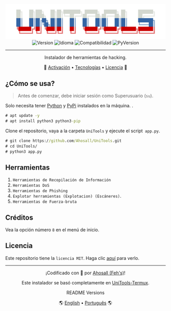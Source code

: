 <div align="center">
  <img src="../logo-UniTools.png" alt="Logo-UniTools"/>
  <br>
  <img alt="Version" src="https://img.shields.io/badge/Version-2.0-black.svg?style=for-the-badge&"/>
  <img alt="Idioma" src="https://img.shields.io/badge/Language-python-blue.svg?style=for-the-badge"/>
  <img alt="Compatibilidad" src="https://img.shields.io/badge/Linux-Unix-purple.svg?style=for-the-badge&logo=linux"/>
  <img alt="PyVersion" src="https://img.shields.io/badge/Py_version-3.x-blue.svg?style=for-the-badge&logo=python"/>

  ---
  Instalador de herramientas de hacking.
</div>

<p align="center">
 🏁
 <a href="#activation">Activación</a> •
 <a href="#technologies">Tecnologías</a> •
 <a href="#license">Licencia</a>
 🏁
</p>

<h2 id="howToUse">¿Cómo se usa?</h2>

> Antes de comenzar, debe iniciar sesión como Superusuario (`su`).

Solo necesita tener <a href="https://www.python.org">Python</a> y <a href="https://pypi.org">PyPi</a> instalados en la máquina. .

```bat
# apt update -y
# apt install python3 python3-pip
```

Clone el repositorio, vaya a la carpeta `UniTools` y ejecute el script` app.py`.
```bat
# git clone https://github.com/Ahosall/UniTools.git
# cd UniTools/
# python3 app.py
```

<h2 id="tools">Herramientas</h2>

1. `Herramientas de Recopilación de Información`
1. `Herramientas DoS`
1. `Herramientas de Phishing`
1. `Explotar herramientas (Explotacion) (Escáneres)`.
1. `Herramientas de Fuerza-bruta`

<h2 id="creditos">Créditos</h2>

Vea la opción número `8` en el menú de inicio.

<h2 id="license">Licencia</h2>

Este repositorio tiene la `licencia MIT`. Haga clic <a href="./LICENSE">aquí</a> para verlo.

---
<div id="autor" align="center">
  <p>
    ¡Codificado con 🤍 por <a href="https://github.com/Ahosall">Ahosall (Feh's)</a>!
  </p>
  <p>
    Este instalador se basó completamente en <a href="https://github.com/Zian25/UniTools-Termux">UniTools-Termux</a>.
  </p>
</div>
<div align="center">
  README Versions
  <p>
    🌎
    <a href="../../README.md">English</a> • 
    <a href="./ptREADME.md">Português</a>
    🌎
  </p>
</div>